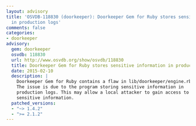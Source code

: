 ```yaml
---
layout: advisory
title: 'OSVDB-118830 (doorkeeper): Doorkeeper Gem for Ruby stores sensitive information
  in production logs'
comments: false
categories:
- doorkeeper
advisory:
  gem: doorkeeper
  osvdb: 118830
  url: http://www.osvdb.org/show/osvdb/118830
  title: Doorkeeper Gem for Ruby stores sensitive information in production logs
  date: 2015-02-10
  description: |
    Doorkeeper Gem for Ruby contains a flaw in lib/doorkeeper/engine.rb.
    The issue is due to the program storing sensitive information in
    production logs. This may allow a local attacker to gain access to
    sensitive information.
  patched_versions:
  - "~> 1.4.2"
  - ">= 2.1.2"
---
```

